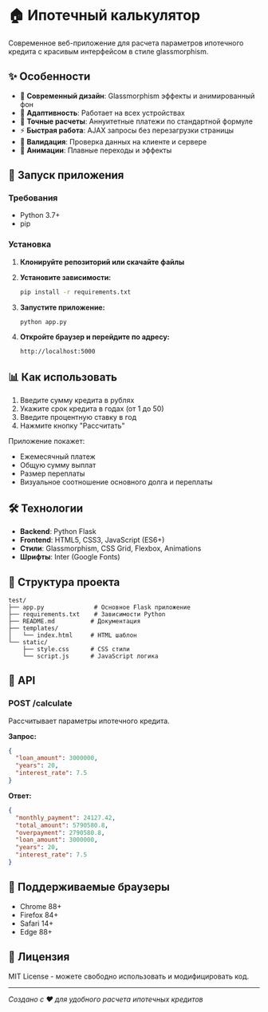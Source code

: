 # 🏠 Ипотечный калькулятор

Современное веб-приложение для расчета параметров ипотечного кредита с красивым интерфейсом в стиле glassmorphism.

## ✨ Особенности

- 🎨 **Современный дизайн**: Glassmorphism эффекты и анимированный фон
- 📱 **Адаптивность**: Работает на всех устройствах
- 🧮 **Точные расчеты**: Аннуитетные платежи по стандартной формуле
- ⚡ **Быстрая работа**: AJAX запросы без перезагрузки страницы
- 🎯 **Валидация**: Проверка данных на клиенте и сервере
- 🎪 **Анимации**: Плавные переходы и эффекты

## 🚀 Запуск приложения

### Требования

- Python 3.7+
- pip

### Установка

1. **Клонируйте репозиторий или скачайте файлы**

2. **Установите зависимости:**
   ```bash
   pip install -r requirements.txt
   ```

3. **Запустите приложение:**
   ```bash
   python app.py
   ```

4. **Откройте браузер и перейдите по адресу:**
   ```
   http://localhost:5000
   ```

## 📊 Как использовать

1. Введите сумму кредита в рублях
2. Укажите срок кредита в годах (от 1 до 50)
3. Введите процентную ставку в год
4. Нажмите кнопку "Рассчитать"

Приложение покажет:
- Ежемесячный платеж
- Общую сумму выплат
- Размер переплаты
- Визуальное соотношение основного долга и переплаты

## 🛠 Технологии

- **Backend**: Python Flask
- **Frontend**: HTML5, CSS3, JavaScript (ES6+)
- **Стили**: Glassmorphism, CSS Grid, Flexbox, Animations
- **Шрифты**: Inter (Google Fonts)

## 📁 Структура проекта

```
test/
├── app.py              # Основное Flask приложение
├── requirements.txt    # Зависимости Python
├── README.md          # Документация
├── templates/
│   └── index.html     # HTML шаблон
└── static/
    ├── style.css      # CSS стили
    └── script.js      # JavaScript логика
```

## 🔧 API

### POST /calculate

Рассчитывает параметры ипотечного кредита.

**Запрос:**
```json
{
  "loan_amount": 3000000,
  "years": 20,
  "interest_rate": 7.5
}
```

**Ответ:**
```json
{
  "monthly_payment": 24127.42,
  "total_amount": 5790580.8,
  "overpayment": 2790580.8,
  "loan_amount": 3000000,
  "years": 20,
  "interest_rate": 7.5
}
```

## 📱 Поддерживаемые браузеры

- Chrome 88+
- Firefox 84+
- Safari 14+
- Edge 88+

## 📝 Лицензия

MIT License - можете свободно использовать и модифицировать код.

---

*Создано с ❤️ для удобного расчета ипотечных кредитов* 